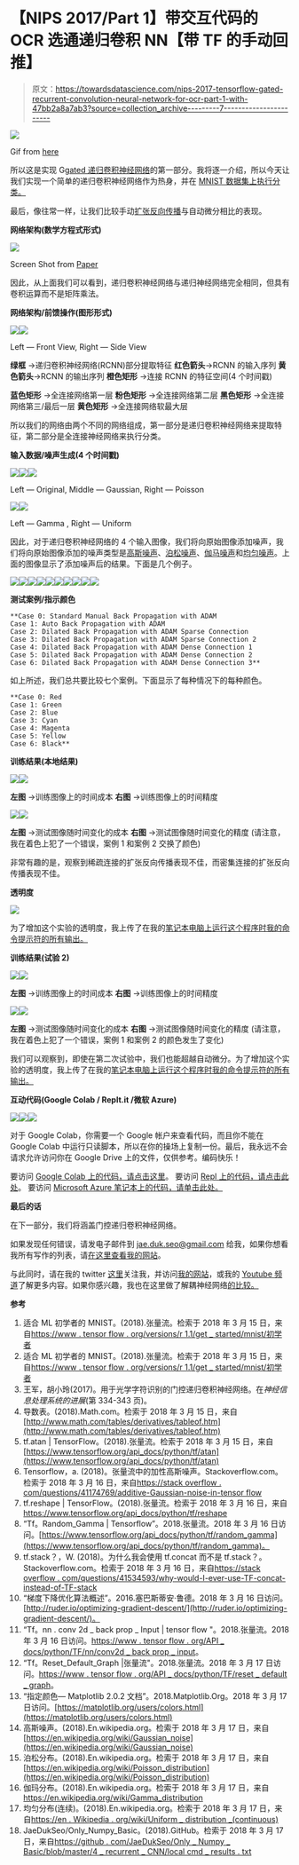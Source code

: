 # 【NIPS 2017/Part 1】带交互代码的 OCR 选通递归卷积 NN【带 TF 的手动回推】

> 原文：<https://towardsdatascience.com/nips-2017-tensorflow-gated-recurrent-convolution-neural-network-for-ocr-part-1-with-47bb2a8a7ab3?source=collection_archive---------7----------------------->

![](img/1cfaab21750cfa2f5b30af8f8c7790d3.png)

Gif from [here](https://giphy.com/gifs/fractals-noah-salvaterra-p7tJ6LVoxuEiA/download)

所以这是实现 G[gated 递归卷积神经网络](https://papers.nips.cc/paper/6637-gated-recurrent-convolution-neural-network-for-ocr.pdf)的第一部分。我将逐一介绍，所以今天让我们实现一个简单的递归卷积神经网络作为热身，并在 [MNIST 数据集上执行分类。](https://www.tensorflow.org/versions/r1.1/get_started/mnist/beginners)

最后，像往常一样，让我们比较手动[扩张反向传播](/outperforming-tensorflows-default-auto-differentiation-optimizers-with-interactive-code-manual-e587a82d340e)与自动微分相比的表现。

**网络架构(数学方程式形式)**

![](img/88f7bb3644aa367328ffb038d01110dc.png)

Screen Shot from [Paper](https://papers.nips.cc/paper/6637-gated-recurrent-convolution-neural-network-for-ocr.pdf)

因此，从上面我们可以看到，递归卷积神经网络与递归神经网络完全相同，但具有卷积运算而不是矩阵乘法。

**网络架构/前馈操作(图形形式)**

![](img/a111f603e64e97f81bb3cafc567ba850.png)![](img/d74b20ebdf1d013989a4a1e922c42859.png)

Left — Front View, Right — Side View

**绿框** →递归卷积神经网络(RCNN)部分提取特征
**红色箭头**→RCNN 的输入序列
**黄色箭头**→RCNN 的输出序列
**橙色矩形** →连接 RCNN 的特征空间(4 个时间戳)

**蓝色矩形** →全连接网络第一层
**粉色矩形** →全连接网络第二层
**黑色矩形** →全连接网络第三/最后一层
**黄色矩形** →全连接网络软最大层

所以我们的网络由两个不同的网络组成，第一部分是递归卷积神经网络来提取特征，第二部分是全连接神经网络来执行分类。

**输入数据/噪声生成(4 个时间戳)**

![](img/3dc1baffabf9b224c55c3d7448db71c5.png)![](img/171e67bb53b6da1488edc3eae19a9981.png)![](img/1df7c8b3eb90123cee27df0c452a4915.png)

Left — Original, Middle — Gaussian, Right — Poisson

![](img/03acf7761e9839ec69c6b7ddeda2509a.png)![](img/76f323ffb0954d4e05a0f11819c2dd18.png)

Left — Gamma , Right — Uniform

因此，对于递归卷积神经网络的 4 个输入图像，我们将向原始图像添加噪声，我们将向原始图像添加的噪声类型是[高斯噪声](https://en.wikipedia.org/wiki/Gaussian_noise)、[泊松噪声](https://en.wikipedia.org/wiki/Poisson_distribution)、[伽马噪声](https://en.wikipedia.org/wiki/Gamma_distribution)和[均匀噪声](https://en.wikipedia.org/wiki/Uniform_distribution_(continuous))。上面的图像显示了添加噪声后的结果。下面是几个例子。

![](img/971d8f37eed7f6ad969cd7ea84a8ae1f.png)![](img/0607af8208c4fd03f6633bb1a7aee8c7.png)![](img/47a2716f3e9c4ecad3a88260b20bc7d6.png)![](img/7f2ac3115aaefd2fe52f5ee5a144c92d.png)![](img/5a1f82aa18655393c24e97b8b329265a.png)![](img/f09ce195d51c542dceeae84bb9f4d5db.png)![](img/7ce934881dc99115e1f11363c0cbaca5.png)![](img/a886e496059712721d6d0b0bdbda74ed.png)![](img/f61abc7d949d838559ad7dd71ac4130b.png)![](img/7a25ce3e5736047cbdb60bd49650bec8.png)

**测试案例/指示颜色**

```
**Case 0: Standard Manual Back Propagation with ADAM
Case 1: Auto Back Propagation with ADAM
Case 2: Dilated Back Propagation with ADAM Sparse Connection
Case 3: Dilated Back Propagation with ADAM Sparse Connection 2
Case 4: Dilated Back Propagation with ADAM Dense Connection 1
Case 5: Dilated Back Propagation with ADAM Dense Connection 2
Case 6: Dilated Back Propagation with ADAM Dense Connection 3**
```

如上所述，我们总共要比较七个案例。下面显示了每种情况下的每种颜色。

```
**Case 0: Red
Case 1: Green
Case 2: Blue
Case 3: Cyan
Case 4: Magenta
Case 5: Yellow
Case 6: Black**
```

**训练结果(本地结果)**

![](img/66857fc48934530bbf988896ea7d6319.png)![](img/726f2d7435365cd937aacdbeb2be161f.png)

**左图** →训练图像上的时间成本
**右图** →训练图像上的时间精度

![](img/45b9ee8d1fea0e002cf327503d983475.png)![](img/c5626291b27b8a06195d8b345f80db99.png)

**左图** →测试图像随时间变化的成本
**右图** →测试图像随时间变化的精度
(请注意，我在着色上犯了一个错误，案例 1 和案例 2 交换了颜色)

非常有趣的是，观察到稀疏连接的扩张反向传播表现不佳，而密集连接的扩张反向传播表现不佳。

**透明度**

![](img/19858ee3c503d7c6eb87d0861acad0ab.png)

为了增加这个实验的透明度，我上传了在我的[笔记本电脑上运行这个程序时我的命令提示符的所有输出。](https://github.com/JaeDukSeo/Only_Numpy_Basic/blob/master/4_recurrent_CNN/LocalCMD_Results.txt)

**训练结果(试验 2)**

![](img/f1cf9a5be7443948af588a899d099033.png)![](img/d9dfa21c6e0e8841d1993666d42cd1e3.png)

**左图** →训练图像上的时间成本
**右图** →训练图像上的时间精度

![](img/3750710d60b15a8aebaa78d493c00595.png)![](img/3b21b2b9aa3f748f0d5495c0eac1ccab.png)

**左图** →测试图像随时间变化的成本
**右图** →测试图像随时间变化的精度
(请注意，我在着色上犯了一个错误，案例 1 和案例 2 的颜色发生了变化)

我们可以观察到，即使在第二次试验中，我们也能超越自动微分。为了增加这个实验的透明度，我上传了在我的[笔记本电脑上运行这个程序时我的命令提示符的所有输出。](https://github.com/JaeDukSeo/Only_Numpy_Basic/blob/master/4_recurrent_CNN/Transparcy2.txt)

**互动代码(Google Colab / Replt.it /微软 Azure)**

![](img/52179f3f20f584168db1542f87b2ce60.png)![](img/723997b5eb9aeaf7e45c9c155bc527ae.png)![](img/b817f24942e1477b3cc5c90fde0a4c9f.png)

对于 Google Colab，你需要一个 Google 帐户来查看代码，而且你不能在 Google Colab 中运行只读脚本，所以在你的操场上复制一份。最后，我永远不会请求允许访问你在 Google Drive 上的文件，仅供参考。编码快乐！

要访问 [Google Colab 上的代码，请点击这里](https://colab.research.google.com/drive/1YsaZGqrdp8L2BBrVtzfFRE6CnmARgO7f)。
要访问 [Repl 上的代码，请点击此处](https://repl.it/@Jae_DukDuk/30-Recurrent-Convolutional-Neural-Network)。
要访问 [Microsoft Azure 笔记本上的代码，请单击此处。](https://rcnn-jaedukseo.notebooks.azure.com/nb/notebooks/RCNN.ipynb)

**最后的话**

在下一部分，我们将涵盖门控递归卷积神经网络。

如果发现任何错误，请发电子邮件到 jae.duk.seo@gmail.com 给我，如果你想看我所有写作的列表，请[在这里查看我的网站](https://jaedukseo.me/)。

与此同时，请在我的 twitter [这里](https://twitter.com/JaeDukSeo)关注我，并访问[我的网站](https://jaedukseo.me/)，或我的 [Youtube 频道](https://www.youtube.com/c/JaeDukSeo)了解更多内容。如果你感兴趣，我也在这里做了解耦神经网络[的比较。](https://becominghuman.ai/only-numpy-implementing-and-comparing-combination-of-google-brains-decoupled-neural-interfaces-6712e758c1af)

**参考**

1.  适合 ML 初学者的 MNIST。(2018).张量流。检索于 2018 年 3 月 15 日，来自[https://www . tensor flow . org/versions/r 1.1/get _ started/mnist/初学者](https://www.tensorflow.org/versions/r1.1/get_started/mnist/beginners)
2.  适合 ML 初学者的 MNIST。(2018).张量流。检索于 2018 年 3 月 15 日，来自[https://www . tensor flow . org/versions/r 1.1/get _ started/mnist/初学者](https://www.tensorflow.org/versions/r1.1/get_started/mnist/beginners)
3.  王军，胡小玲(2017)。用于光学字符识别的门控递归卷积神经网络。在*神经信息处理系统的进展*(第 334-343 页)。
4.  导数表。(2018).Math.com。检索于 2018 年 3 月 15 日，来自[http://www.math.com/tables/derivatives/tableof.htm](http://www.math.com/tables/derivatives/tableof.htm)
5.  tf.atan | TensorFlow。(2018).张量流。检索于 2018 年 3 月 15 日，来自[https://www.tensorflow.org/api_docs/python/tf/atan](https://www.tensorflow.org/api_docs/python/tf/atan)
6.  Tensorflow，a. (2018)。张量流中的加性高斯噪声。Stackoverflow.com。检索于 2018 年 3 月 16 日，来自[https://stack overflow . com/questions/41174769/additive-Gaussian-noise-in-tensor flow](https://stackoverflow.com/questions/41174769/additive-gaussian-noise-in-tensorflow)
7.  tf.reshape | TensorFlow。(2018).张量流。检索于 2018 年 3 月 16 日，来自 https://www.tensorflow.org/api_docs/python/tf/reshape
8.  “Tf。Random_Gamma | Tensorflow”。2018.张量流。2018 年 3 月 16 日访问。[https://www.tensorflow.org/api_docs/python/tf/random_gamma](https://www.tensorflow.org/api_docs/python/tf/random_gamma)。
9.  tf.stack？，W. (2018)。为什么我会使用 tf.concat 而不是 tf.stack？。Stackoverflow.com。检索于 2018 年 3 月 16 日，来自[https://stack overflow . com/questions/41534593/why-would-I-ever-use-TF-concat-instead-of-TF-stack](https://stackoverflow.com/questions/41534593/why-would-i-ever-use-tf-concat-instead-of-tf-stack)
10.  “梯度下降优化算法概述”。2016.塞巴斯蒂安·鲁德。2018 年 3 月 16 日访问。[http://ruder.io/optimizing-gradient-descent/](http://ruder.io/optimizing-gradient-descent/)。
11.  “Tf。nn . conv 2d _ back prop _ Input | tensor flow "。2018.张量流。2018 年 3 月 16 日访问。[https://www . tensor flow . org/API _ docs/python/TF/nn/conv2d _ back prop _ input](https://www.tensorflow.org/api_docs/python/tf/nn/conv2d_backprop_input)。
12.  “Tf。Reset_Default_Graph |张量流"。2018.张量流。2018 年 3 月 17 日访问。[https://www . tensor flow . org/API _ docs/python/TF/reset _ default _ graph](https://www.tensorflow.org/api_docs/python/tf/reset_default_graph)。
13.  “指定颜色— Matplotlib 2.0.2 文档”。2018.Matplotlib.Org。2018 年 3 月 17 日访问。[https://matplotlib.org/users/colors.html](https://matplotlib.org/users/colors.html)
14.  高斯噪声。(2018).En.wikipedia.org。检索于 2018 年 3 月 17 日，来自[https://en.wikipedia.org/wiki/Gaussian_noise](https://en.wikipedia.org/wiki/Gaussian_noise)
15.  泊松分布。(2018).En.wikipedia.org。检索于 2018 年 3 月 17 日，来自[https://en.wikipedia.org/wiki/Poisson_distribution](https://en.wikipedia.org/wiki/Poisson_distribution)
16.  伽玛分布。(2018).En.wikipedia.org。检索于 2018 年 3 月 17 日，来自 https://en.wikipedia.org/wiki/Gamma_distribution
17.  均匀分布(连续)。(2018).En.wikipedia.org。检索于 2018 年 3 月 17 日，来自[https://en . Wikipedia . org/wiki/Uniform _ distribution _(continuous)](https://en.wikipedia.org/wiki/Uniform_distribution_(continuous))
18.  JaeDukSeo/Only_Numpy_Basic。(2018).GitHub。检索于 2018 年 3 月 17 日，来自[https://github . com/JaeDukSeo/Only _ Numpy _ Basic/blob/master/4 _ recurrent _ CNN/local cmd _ results . txt](https://github.com/JaeDukSeo/Only_Numpy_Basic/blob/master/4_recurrent_CNN/LocalCMD_Results.txt)